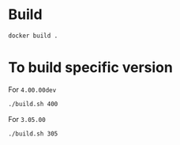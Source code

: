 # Build

```sh
docker build .
```

# To build specific version

For `4.00.00dev`

```sh
./build.sh 400
```

For `3.05.00`

```sh
./build.sh 305
```
